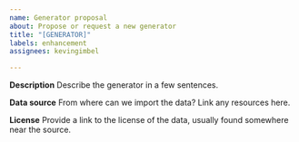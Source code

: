 ```yaml
---
name: Generator proposal
about: Propose or request a new generator
title: "[GENERATOR]"
labels: enhancement
assignees: kevingimbel

---
```


**Description**
Describe the generator in a few sentences.

**Data source**
From where can we import the data? Link any resources here.

**License**
Provide a link to the license of the data, usually found somewhere near the source.
